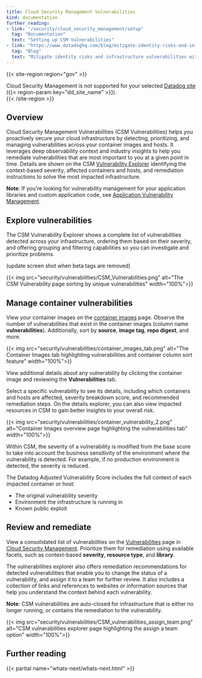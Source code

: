 ```yaml
---
title: Cloud Security Management Vulnerabilities
kind: documentation
further_reading:
- link: "/security/cloud_security_management/setup"
  tag: "Documentation"
  text: "Setting up CSM Vulnerabilities"
- link: "https://www.datadoghq.com/blog/mitigate-identity-risks-and-infrastructure-vulnerabilities-with-datadog/"
  tag: "Blog"
  text: "Mitigate identity risks and infrastructure vulnerabilities with Datadog Cloud Security Management"
---
```


{{< site-region region="gov" >}}
<div class="alert alert-warning">Cloud Security Management is not supported for your selected <a href="/getting_started/site">Datadog site</a> ({{< region-param key="dd_site_name" >}}).</div>
{{< /site-region >}}

## Overview

Cloud Security Management Vulnerabilities (CSM Vulnerabilities) helps you proactively secure your cloud infrastructure by detecting, prioritizing, and managing vulnerabilities across your container images and hosts. It leverages deep observability context and industry insights to help you remediate vulnerabilities that are most important to you at a given point in time. Details are shown on the CSM [Vulnerability Explorer][1] identifying the context-based severity, affected containers and hosts, and remediation instructions to solve the most impacted infrastructure.

**Note**: If you're looking for vulnerability management for your application libraries and custom application code, see [Application Vulnerability Management][5].

## Explore vulnerabilities
The CSM Vulnerability Explorer shows a complete list of vulnerabilities detected across your infrastructure, ordering them based on their severity, and offering grouping and filtering capabilities so you can investigate and prioritize problems. 

(update screen shot when beta tags are removed)

{{< img src="security/vulnerabilities/CSM_Vulnerabilities.png" alt="The CSM Vulnerability page sorting by unique vulnerabilities" width="100%">}}

## Manage container vulnerabilities

View your container images on the [container images][2] page. 
Observe the number of vulnerabilities that exist in the container images (column name **vulnerabilities**). Additionally, sort by **source**, **image tag**, **repo digest**, and more.

{{< img src="security/vulnerabilities/container_images_tab.png" alt="The Container Images tab highlighting vulnerabilities and container column sort feature" width="100%">}}

View additional details about any vulnerability by clicking the container image and reviewing the **Vulnerabilities** tab.

Select a specific vulnerability to see its details, including which containers and hosts are affected, severity breakdown score, and recommended remediation steps. On the details explorer, you can also view impacted resources in CSM to gain better insights to your overall risk.

{{< img src="security/vulnerabilities/container_vulnerability_2.png" alt="Container Images overview page highlighting the vulnerabilities tab" width="100%">}}

Within CSM, the severity of a vulnerability is modified from the base score to take into account the business sensitivity of the environment where the vulnerability is detected. For example, if no production environment is detected, the severity is reduced.

The Datadog Adjusted Vulnerability Score includes the full context of each impacted container or host:

- The original vulnerability severity
- Environment the infrastructure is running in
- Known public exploit

## Review and remediate

View a consolidated list of vulnerabilities on the [Vulnerabilities][1] page in [Cloud Security Management][3]. Prioritize them for remediation using available facets, such as context-based **severity**, **resource type**, and **library**.</br>

The vulnerabilities explorer also offers remediation recommendations for detected vulnerabilities that enable you to change the status of a vulnerability, and assign it to a team for further review. It also includes a collection of links and references to websites or information sources that help you understand the context behind each vulnerability.

**Note**: CSM vulnerabilities are auto-closed for infrastructure that is either no longer running, or contains the remediation to the vulnerability.

{{< img src="security/vulnerabilities/CSM_vulnerabilities_assign_team.png" alt="CSM vulnerabilities explorer page highlighting the assign a team option" width="100%">}}

[1]: https://app.datadoghq.com/security/infra-vulnerability
[2]: https://app.datadoghq.com/containers/images
[3]: https://app.datadoghq.com/security/csm
[4]: https://app.datadoghq.com/security/infra-vulnerability?query=asset_type%3AHost&group=none
[5]: /security/application_security/vulnerability_management/
[6]: https://app.datadoghq.com/security/issues
[7]: /security/misconfigurations/
[8]: /security/identity_risks/

## Further reading

{{< partial name="whats-next/whats-next.html" >}}